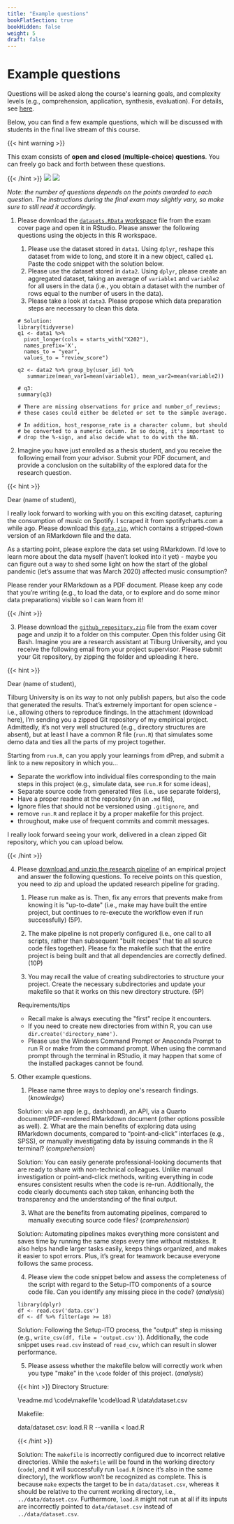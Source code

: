 ```yaml
---
title: "Example questions"
bookFlatSection: true
bookHidden: false
weight: 5
draft: false
---
```


# Example questions

Questions will be asked along the course's learning goals, and complexity levels (e.g., comprehension, application, synthesis, evaluation). For details, see [here](../exam#content).

Below, you can find a few example questions, which will be discussed with students in the final live stream of this course.

{{< hint warning >}}

This exam consists of __open and closed (multiple-choice) questions__. You can freely go back and forth between these questions.

{{< /hint >}}
![](../dprep_part1.png)
![](../dprep_part2.png)

*Note: the number of questions depends on the points awarded to each question. The instructions during the final exam may slightly vary, so make sure to still read it accordingly.*

1. Please download the [`datasets.RData` workspace](../datasets.RData) file from the exam cover page and open it in RStudio. Please answer the following questions using the objects in this R workspace.
    1. Please use the dataset stored in `data1`. Using `dplyr`, reshape this dataset from wide to long, and store it in a new object, called `q1`. Paste the code snippet with the solution below.
    2. Please use the dataset stored in `data2`. Using `dplyr`, please create an aggregated dataset, taking an average of `variable1` and `variable2` for all users in the data (i.e., you obtain a dataset with the number of rows equal to the number of users in the data).
    3. Please take a look at `data3`. Please propose which data preparation steps are necessary to clean this data.
    ```
    # Solution:
    library(tidyverse)
    q1 <- data1 %>%
      pivot_longer(cols = starts_with("X202"),
      names_prefix='X', 
      names_to = "year", 
      values_to = "review_score")
    
    q2 <- data2 %>% group_by(user_id) %>% 
       summarize(mean_var1=mean(variable1), mean_var2=mean(variable2))

    # q3:
    summary(q3)

    # There are missing observations for price and number_of_reviews;
    # these cases could either be deleted or set to the sample average.

    # In addition, host_response_rate is a character column, but should
    # be converted to a numeric column. In so doing, it's important to 
    # drop the %-sign, and also decide what to do with the NA.
    ```

2. Imagine you have just enrolled as a thesis student, and you receive the following email from your advisor. Submit your PDF document, and provide a conclusion on the suitability of the explored data for the research question.

{{< hint >}}

Dear (name of student),

I really look forward to working with you on this exciting dataset, capturing the consumption of music on Spotify. I scraped it from spotifycharts.com a while ago. Please download this [`data.zip`](../data.zip), which contains a stripped-down version of an RMarkdown file and the data. 

As a starting point, please explore the data set using RMarkdown. I’d love to learn more about the data myself (haven’t looked into it yet) - maybe you can figure out a way to shed some light on how the start of the global pandemic (let’s assume that was March 2020) affected music consumption?

Please render your RMarkdown as a PDF document. Please keep any code that you’re writing (e.g., to load the data, or to explore and do some minor data preparations) visible so I can learn from it!

{{< /hint >}}

3. Please download the [`github_repository.zip`](../github_repository.zip) file from the exam cover page and unzip it to a folder on this computer. Open this folder using Git Bash. Imagine you are a research assistant at Tilburg University, and you receive the following email from your project supervisor. Please submit your Git repository, by zipping the folder and uploading it here. 

{{< hint >}}

Dear (name of student),

Tilburg University is on its way to not only publish papers, but also the code that generated the results. That’s extremely important for open science - i.e., allowing others to reproduce findings. In the attachment (download here), I’m sending you a zipped Git repository of my empirical project. Admittedly, it’s not very well structured (e.g., directory structures are absent), but at least I have a common R file (`run.R`) that simulates some demo data and ties all the parts of my project together.

Starting from `run.R`, can you apply your learnings from dPrep, and submit a link to a new repository in which you...

- Separate the workflow into individual files corresponding to the main steps in this project (e.g., simulate data, see `run.R` for some ideas),
- Separate source code from generated files (i.e., use separate folders),
- Have a proper readme at the repository (in an `.md` file),
- Ignore files that should not be versioned using `.gitignore`, and
- remove `run.R` and replace it by a proper makefile for this project.
- throughout, make use of frequent commits and commit messages.

I really look forward seeing your work, delivered in a clean zipped Git repository, which you can upload below.

{{< /hint >}}

4. Please [download and unzip the research pipeline](practice_workflow.zip) of an empirical project and answer the following questions. To receive points on this question, you need to zip and upload the updated research pipeline for grading. 

      1) Please run make as is. Then, fix any errors that prevents make from knowing it is "up-to-date" (i.e., make may have built the entire project, but continues to re-execute the workflow even if run successfully) (5P).

      2) The make pipeline is not properly configured (i.e., one call to all scripts, rather than subsequent "built recipes" that tie all source code files together). Please fix the makefile such that the entire project is being built and that all dependencies are correctly defined. (10P)

      3) You may recall the value of creating subdirectories to structure your project. Create the necessary subdirectories and update your makefile so that it works on this new directory structure. (5P)

      Requirements/tips
      - Recall make is always executing the "first" recipe it encounters.
      - If you need to create new directories from within R, you can use `dir.create('directory_name')`.
      - Please use the Windows Command Prompt or Anaconda Prompt to run R or make from the command prompt. When using the command prompt through the terminal in RStudio, it may happen that some of the installed packages cannot be found.


4. Other example questions.
      1. Please name three ways to deploy one's research findings. (*knowledge*) 
     
      Solution: via an app (e.g., dashboard), an API, via a Quarto document/PDF-rendered RMarkdown document (other options possible as well).
      2. What are the main benefits of exploring data using RMarkdown documents, compared to “point-and-click” interfaces (e.g., SPSS), or manually investigating data by issuing commands in the R terminal? (*comprehension*)
     
     Solution: You can easily generate professional-looking documents that are ready to share with non-technical colleagues. Unlike manual investigation or point-and-click methods, writing everything in code ensures consistent results when the code is re-run. Additionally, the code clearly documents each step taken, enhancing both the transparency and the understanding of the final output.
     
      3. What are the benefits from automating pipelines, compared to manually executing source code files? (*comprehension*)
      
      Solution: Automating pipelines makes everything more consistent and saves time by running the same steps every time without mistakes. It also helps handle larger tasks easily, keeps things organized, and makes it easier to spot errors. Plus, it’s great for teamwork because everyone follows the same process.
      
      4. Please view the code snippet below and assess the completeness of the script with regard to the Setup-ITO components of a source code file. Can you identify any missing piece in the code? (*analysis*)

      ```
      library(dplyr)
      df <- read.csv('data.csv')
      df <- df %>% filter(age >= 18)
      ```
      Solution: Following the Setup-ITO process, the "output" step is missing (e.g., `write_csv(df, file = 'output.csv')`). Additionally, the code snippet uses `read.csv` instead of `read_csv`, which can result in slower performance.

      5. Please assess whether the makefile below will correctly work when you type "make" in the `\code` folder of this project. (*analysis*)

      {{< hint >}}
      Directory Structure:
      
      \readme.md
      \code\makefile
      \code\load.R
      \data\dataset.csv
     
      Makefile:
      
      data/dataset.csv: load.R
            R --vanilla < load.R
      
      {{< /hint >}}
 
      Solution: The `makefile` is incorrectly configured due to incorrect relative directories. While the `makefile` will be found in the working directory (`code`), and it will successfully run `load.R` (since it’s also in the same directory), the workflow won’t be recognized as complete. This is because `make` expects the target to be in `data/dataset.csv`, whereas it should be relative to the current working directory, i.e., `../data/dataset.csv`. Furthermore, `load.R` might not run at all if its inputs are incorrectly pointed to `data/dataset.csv` instead of `../data/dataset.csv`.